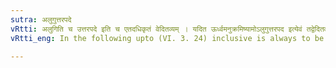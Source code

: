 ```yaml
---
sutra: अलुगुत्तरपदे
vRtti: अलुगिति च उत्तरपदे इति च एतदधिकृतं वेदितव्यम् । यदित ऊर्ध्वमनुक्रमिष्यामोऽलुगुत्तरपद इत्येवं तद्वेदितव्यम् ॥
vRtti_eng: In the following upto (VI. 3. 24) inclusive is always to be supplied the phrase 'the elision does not take place before the second member of the compound'.

---
```

